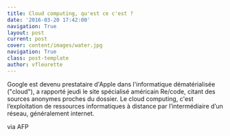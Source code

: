 ```yaml
---
title: Cloud computing, qu'est ce c'est ?
date: '2016-03-20 17:42:00'
navigation: True
layout: post
current: post
cover: content/images/water.jpg
navigation: True
class: post-template
author: vfleurette
---
```


Google est devenu prestataire d'Apple dans l'informatique dématérialisée ("cloud"), a rapporté jeudi le site spécialisé américain Re/code, citant des sources anonymes proches du dossier. Le cloud computing, c'est l’exploitation de ressources informatiques à distance par l’intermédiaire d’un réseau, généralement internet.

via AFP